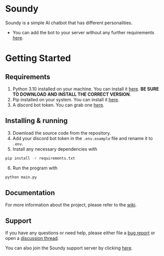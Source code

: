 # Soundy
Soundy is a simple AI chatbot that has different personalities.

* You can add the bot to your server without any further requirements [here](https://discord.com/api/oauth2/authorize?client_id=1072798110671175690&permissions=1627758526455&scope=bot).

# Getting Started
## Requirements
1. Python 3.10 installed on your machine. You can install it [here](https://www.python.org/downloads/). **BE SURE TO DOWNLOAD AND INSTALL THE CORRECT VERSION**.
2. Pip installed on your system. You can install it [here](https://pip.pypa.io/en/stable/installation/).
3. A discord bot token. You can grab one [here](https://discord.com/developers/applications).
## Installing & running
3. Download the source code from the repository. 
4. Add your discord bot token in the `.env.example` file and rename it to `.env`.
5. Install any necessary dependencies with
```bash
pip install -r requirements.txt
```
6. Run the program with 
```bash
python main.py
```

## Documentation 

For more information about the project, please refer to the [wiki](https://github.com/Pandy999/Soundy/wiki).

## Support 

If you have any questions or need help, please either file a [bug report](https://github.com/Pandy999/Soundy/issues/new/choose) or open a [discussion thread](https://github.com/Pandy999/Soundy/discussions).

You can also join the Soundy support server by clicking [here](https://discord.gg/33M9RBxZmF).
